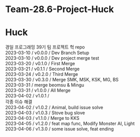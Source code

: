 # Team-28.6-Project-Huck
# Huck       
       
경일 프로그래밍 39기 팀 프로젝트 헉 repo       
2023-03-10 / v0.0.0 / Dev Branch Setup       
2023-03-10 / v0.0.0 / Dev project merge test      
2023-03-20 / v0.1.0 / First Merge        
2023-03-21 / v0.1.1 / Second Merge      
2023-03-24 / v0.2.0 / Third Merge       
2023-03-30 / v0.3.0 / Merge SMK, MSK, KSK, MG, BS      
2023-03-31 / merge beomsu & Mingu     
2023-03-31 / v1.0.0 / All Merge     
2023-04-02 / v1.0.1 /          
각종 이슈 해결          
2023-04-02 / v1.0.2 / Animal, build issue solve            
2023-04-03 / v1.0.3 / Stove bug slove             
2023-04-03 / v1.1.0 / Merge to KKS           
2023-04-05 / v1.2.0 / feat map func, Modify Monster AI, Light         
2023-04-06 / v1.3.0 / some issue solve, feat ending         
